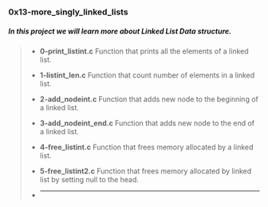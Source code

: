 ### 0x13-more_singly_linked_lists

##### In this project we will learn more about __Linked List__ Data structure.

> - **0-print_listint.c** Function that prints all the elements of a linked list.
>
> - **1-listint_len.c** Function that count number of elements in a linked list.
>
> - **2-add_nodeint.c** Function that adds new node to the beginning of a linked list.
>
> - **3-add_nodeint_end.c** Function that adds new node to the end of a linked list.
>
> - **4-free_listint.c** Function that frees memory allocated by a linked list.
>
> - **5-free_listint2.c** Function that frees memory allocated by linked list by setting null to the head.
>
> - ****
